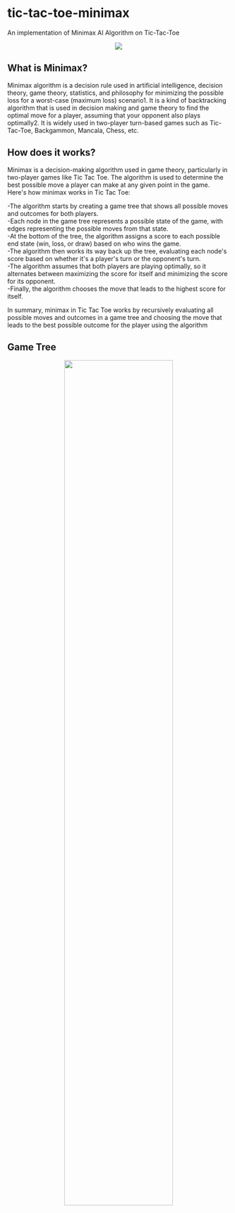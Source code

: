 # tic-tac-toe-minimax
An implementation of Minimax AI Algorithm on Tic-Tac-Toe
<p align="center">
<img src="https://user-images.githubusercontent.com/80759221/228569948-12dd9c30-0efa-468f-823e-bef1f3a3e4cb.png"   
</p>

## What is Minimax?
Minimax algorithm is a decision rule used in artificial intelligence, decision theory, game theory, statistics, and philosophy for minimizing the possible loss for a worst-case (maximum loss) scenario1. It is a kind of backtracking algorithm that is used in decision making and game theory to find the optimal move for a player, assuming that your opponent also plays optimally2. It is widely used in two-player turn-based games such as Tic-Tac-Toe, Backgammon, Mancala, Chess, etc.


## How does it works?
Minimax is a decision-making algorithm used in game theory, particularly in two-player games like Tic Tac Toe. The algorithm is used to determine the best possible move a player can make at any given point in the game. Here's how minimax works in Tic Tac Toe:

-The algorithm starts by creating a game tree that shows all possible moves and outcomes for both players.<br>
-Each node in the game tree represents a possible state of the game, with edges representing the possible moves from that state.<br>
-At the bottom of the tree, the algorithm assigns a score to each possible end state (win, loss, or draw) based on who wins the game.<br>
-The algorithm then works its way back up the tree, evaluating each node's score based on whether it's a player's turn or the opponent's turn.<br>
-The algorithm assumes that both players are playing optimally, so it alternates between maximizing the score for itself and minimizing the score for its opponent.<br>
-Finally, the algorithm chooses the move that leads to the highest score for itself.<br>
  
In summary, minimax in Tic Tac Toe works by recursively evaluating all possible moves and outcomes in a game tree and choosing the move that leads to the best possible outcome for the player using the algorithm

## Game Tree
<p align="center">
<img src="https://user-images.githubusercontent.com/80759221/236447424-85be5d46-6208-4559-9ccb-2d3625c31245.jpg" 
width ="70%" height="70%"
</p>
